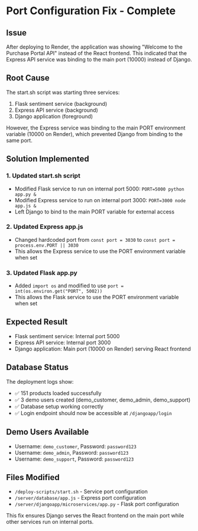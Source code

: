 # Port Configuration Fix - Complete

## Issue
After deploying to Render, the application was showing "Welcome to the Purchase Portal API" instead of the React frontend. This indicated that the Express API service was binding to the main port (10000) instead of Django.

## Root Cause
The start.sh script was starting three services:
1. Flask sentiment service (background)
2. Express API service (background) 
3. Django application (foreground)

However, the Express service was binding to the main PORT environment variable (10000 on Render), which prevented Django from binding to the same port.

## Solution Implemented

### 1. Updated start.sh script
- Modified Flask service to run on internal port 5000: `PORT=5000 python app.py &`
- Modified Express service to run on internal port 3000: `PORT=3000 node app.js &`
- Left Django to bind to the main PORT variable for external access

### 2. Updated Express app.js
- Changed hardcoded port from `const port = 3030` to `const port = process.env.PORT || 3030`
- This allows the Express service to use the PORT environment variable when set

### 3. Updated Flask app.py
- Added `import os` and modified to use `port = int(os.environ.get("PORT", 5002))`
- This allows the Flask service to use the PORT environment variable when set

## Expected Result
- Flask sentiment service: Internal port 5000
- Express API service: Internal port 3000
- Django application: Main port (10000 on Render) serving React frontend

## Database Status
The deployment logs show:
- ✅ 151 products loaded successfully
- ✅ 3 demo users created (demo_customer, demo_admin, demo_support)
- ✅ Database setup working correctly
- ✅ Login endpoint should now be accessible at `/djangoapp/login`

## Demo Users Available
- Username: `demo_customer`, Password: `password123`
- Username: `demo_admin`, Password: `password123`  
- Username: `demo_support`, Password: `password123`

## Files Modified
- `/deploy-scripts/start.sh` - Service port configuration
- `/server/database/app.js` - Express port configuration
- `/server/djangoapp/microservices/app.py` - Flask port configuration

This fix ensures Django serves the React frontend on the main port while other services run on internal ports.
